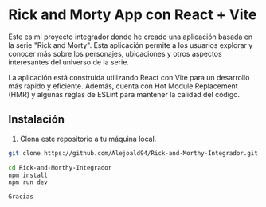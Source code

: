 # Rick and Morty App con React + Vite

Este es mi proyecto integrador donde he creado una aplicación basada en la serie "Rick and Morty". Esta aplicación permite a los usuarios explorar y conocer más sobre los personajes, ubicaciones y otros aspectos interesantes del universo de la serie.

La aplicación está construida utilizando React con Vite para un desarrollo más rápido y eficiente. Además, cuenta con Hot Module Replacement (HMR) y algunas reglas de ESLint para mantener la calidad del código.

## Instalación

1. Clona este repositorio a tu máquina local.
```bash
git clone https://github.com/Alejoald94/Rick-and-Morthy-Integrador.git

cd Rick-and-Morthy-Integrador
npm install
npm run dev

Gracias
